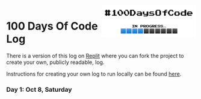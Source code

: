 <img src="https://github.com/ZanClifton/100-days-of-code/blob/main/images/100-days-code.png" width=250px align=right alt="100 Days of Code"/>

# 100 Days Of Code Log

There is a version of this log on [Replit](https://replit.com/@ZanClifton/my-100-days-of-code-1?v=1) where you can fork the project to create your own, publicly readable, log.

Instructions for creating your own log to run locally can be found [here](https://github.com/ZanClifton/100-days-of-code/tree/main/log).

### Day 1: Oct 8, Saturday

<!-- <img src="" width=250px align=left alt=""/> -->

<!-- | Activity                                                                     | Thoughts                                                                                                                                                                                                                                                                                                                                                                                                                                                                                                                            |
| :--------------------------------------------------------------------------- | :---------------------------------------------------------------------------------------------------------------------------------------------------------------------------------------------------------------------------------------------------------------------------------------------------------------------------------------------------------------------------------------------------------------------------------------------------------------------------------------------------------------------------------- |
| Refactored the 100 Days Log for my own specific instance of 100 Days of Code | This was a fun project. Most of the logic was already written, but I had to think about how I would implement a repl without certain functions so that it can be publicly read but not written to. It was more challenging than I expected to switch from SQLite to PostgreSQL, but only because I've only done it a couple of times before. Debugging through the things that I'd missed was pleasantly easy, and I think I'm improving a lot in terms of reading error messages and understanding them. All-in-all, a good start! |

| Project Repo | Project Demo |
| :----------- | :----------- |
|              |              |
|              |              | -->
